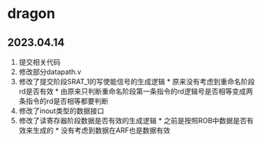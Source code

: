 # dragon
## 2023.04.14
1. 提交相关代码
2. 修改部分datapath.v
3. 修改了提交阶段SRAT_1的写使能信号的生成逻辑
        * 原来没有考虑到重命名阶段rd是否有效
        * 由原来只判断重命名阶段第一条指令的rd逻辑号是否相等变成两条指令的rd是否相等都要判断
4. 修改了inout类型的数据接口
5. 修改了读寄存器阶段数据是否有效的生成逻辑
        * 之前是按照ROB中数据是否有效来生成的
        * 没有考虑到数据在ARF也是数据有效
